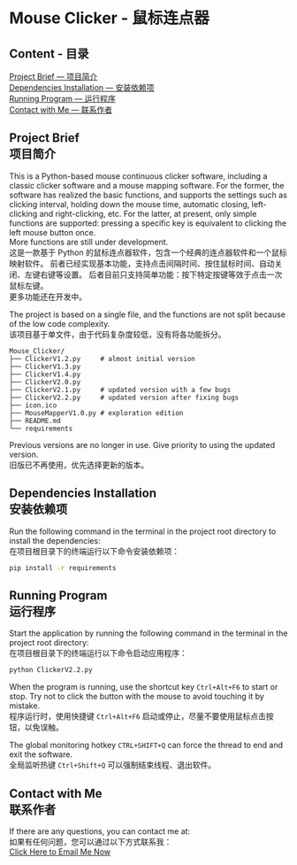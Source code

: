 # Mouse Clicker - 鼠标连点器
## Content - 目录
[Project Brief — 项目简介](#project-brief-br-项目简介) </br>
[Dependencies Installation — 安装依赖项](#dependencies-installation-br-安装依赖项) </br>
[Running Program — 运行程序](#运行程序-br-running-program) </br>
[Contact with Me — 联系作者](#联系作者-br-contact-with-me)

## Project Brief </br> 项目简介
This is a Python-based mouse continuous clicker software, including a classic clicker software and a mouse mapping software.
For the former, the software has realized the basic functions, and supports the settings such as clicking interval,
holding down the mouse time, automatic closing, left-clicking and right-clicking, etc.
For the latter, at present, only simple functions are supported: pressing a specific key is equivalent to clicking the left mouse button once.</br>
More functions are still under development.
</br>
这是一款基于 Python 的鼠标连点器软件，包含一个经典的连点器软件和一个鼠标映射软件。
前者已经实现基本功能，支持点击间隔时间、按住鼠标时间、自动关闭、左键右键等设置。
后者目前只支持简单功能：按下特定按键等效于点击一次鼠标左键。</br>
更多功能还在开发中。

The project is based on a single file, and the functions are not split because of the low code complexity.
</br>
该项目基于单文件，由于代码复杂度较低，没有将各功能拆分。
```text
Mouse_Clicker/
├── ClickerV1.2.py     # almost initial version
├── ClickerV1.3.py
├── ClickerV1.4.py
├── ClickerV2.0.py
├── ClickerV2.1.py     # updated version with a few bugs
├── ClickerV2.2.py     # updated version after fixing bugs
├── icon.ico
├── MouseMapperV1.0.py # exploration edition
├── README.md
└── requirements
```
Previous versions are no longer in use. Give priority to using the updated version.
</br>
旧版已不再使用，优先选择更新的版本。

## Dependencies Installation </br> 安装依赖项
Run the following command in the terminal in the project root directory to install the dependencies:
</br>
在项目根目录下的终端运行以下命令安装依赖项：
```bash
pip install -r requirements
```

## Running Program </br> 运行程序
Start the application by running the following command in the terminal in the project root directory:
</br>
在项目根目录下的终端运行以下命令启动应用程序：
```bash
python ClickerV2.2.py
```
When the program is running, use the shortcut key `Ctrl+Alt+F6` to start or stop.
Try not to click the button with the mouse to avoid touching it by mistake.
</br>
程序运行时，使用快捷键 `Ctrl+Alt+F6` 启动或停止，尽量不要使用鼠标点击按钮，以免误触。

The global monitoring hotkey `CTRL+SHIFT+Q` can force the thread to end and exit the software.
</br>
全局监听热键 `Ctrl+Shift+Q` 可以强制结束线程、退出软件。

## Contact with Me </br> 联系作者
If there are any questions, you can contact me at:</br>
如果有任何问题，您可以通过以下方式联系我：</br>
[Click Here to Email Me Now](mailto:jupiterlyr@foxmail.com)
